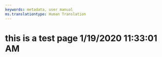 ```yaml
---
keywords: metadata, user manual
ms.translationtype: Human Translation
---
```

# this is a test page 1/19/2020 11:33:01 AM